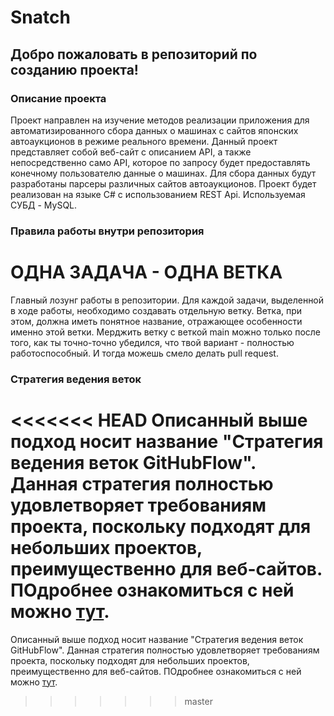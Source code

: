 # Snatch

## Добро пожаловать в репозиторий по созданию проекта!

### Описание проекта

Проект направлен на изучение методов реализации приложения для автоматизированного сбора данных о машинах с сайтов японских автоаукционов в режиме реального времени. Данный проект представляет собой веб-сайт с описанием API, а также непосредственно само API, которое по запросу будет предоставлять конечному пользователю данные о машинах. Для сбора данных будут разработаны парсеры различных сайтов автоаукционов. 
Проект будет реализован на языке C# с использованием REST Api. Используемая СУБД - MySQL.

### Правила работы внутри репозитория 

# ОДНА ЗАДАЧА - ОДНА ВЕТКА 
Главный лозунг работы в репозитории. Для каждой задачи, выделенной в ходе работы, необходимо создавать отдельную ветку. Ветка, при этом, должна иметь понятное название, отражающее особенности именно этой ветки. Мерджить ветку с веткой main можно только после того, как ты точно-точно убедился, что твой вариант - полностью работоспособный. И тогда можешь смело делать pull request. 

### Стратегия ведения веток

<<<<<<< HEAD
Описанный выше подход носит название "Стратегия ведения веток GitHubFlow". Данная стратегия полностью удовлетворяет требованиям проекта, поскольку подходят для небольших проектов, преимущественно для веб-сайтов. ПОдробнее ознакомиться с ней можно [тут](https://habr.com/ru/companies/itglobalcom/articles/535524/). 
=======
Описанный выше подход носит название "Стратегия ведения веток GitHubFlow". Данная стратегия полностью удовлетворяет требованиям проекта, поскольку подходят для небольших проектов, преимущественно для веб-сайтов. ПОдробнее ознакомиться с ней можно [тут](https://habr.com/ru/companies/itglobalcom/articles/535524/). 
>>>>>>> master
